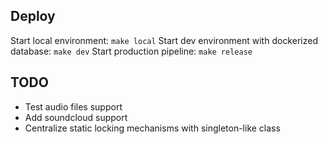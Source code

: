## Deploy
Start local environment: `make local`
Start dev environment with dockerized database: `make dev`
Start production pipeline: `make release`

## TODO
- Test audio files support
- Add soundcloud support
- Centralize static locking mechanisms with singleton-like class